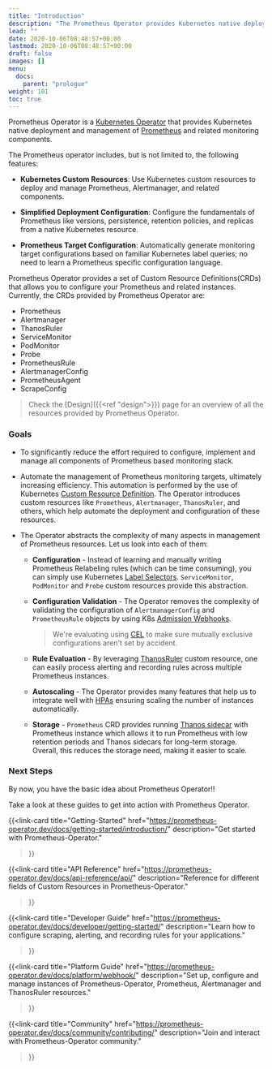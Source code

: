 ```yaml
---
title: "Introduction"
description: "The Prometheus Operator provides Kubernetes native deployment and management of Prometheus and related monitoring components"
lead: ""
date: 2020-10-06T08:48:57+00:00
lastmod: 2020-10-06T08:48:57+00:00
draft: false
images: []
menu:
  docs:
    parent: "prologue"
weight: 101
toc: true
---
```


Prometheus Operator is a [Kubernetes Operator](https://github.com/cncf/tag-app-delivery/blob/main/operator-wg/whitepaper/Operator-WhitePaper_v1-0.md#foundation) that provides Kubernetes native deployment and management of [Prometheus](https://prometheus.io/) and related monitoring components. 

The Prometheus operator includes, but is not limited to, the following features:

- **Kubernetes Custom Resources**: Use Kubernetes custom resources to deploy and manage Prometheus, Alertmanager, and related components.

- **Simplified Deployment Configuration**: Configure the fundamentals of Prometheus like versions, persistence, retention policies, and replicas from a native Kubernetes resource.

- **Prometheus Target Configuration**: Automatically generate monitoring target configurations based on familiar Kubernetes label queries; no need to learn a Prometheus specific configuration language.

Prometheus Operator provides a set of Custom Resource Definitions(CRDs) that allows you to configure your Prometheus and related instances. Currently, the CRDs provided by Prometheus Operator are: 

- Prometheus
- Alertmanager
- ThanosRuler
- ServiceMonitor
- PodMonitor
- Probe
- PrometheusRule
- AlertmanagerConfig
- PrometheusAgent
- ScrapeConfig

> Check the [Design]({{<ref "design">}}) page for an overview of all the resources provided by Prometheus Operator.

### Goals

- To significantly reduce the effort required to configure, implement and manage all components of Prometheus based monitoring stack.

- Automate the management of Prometheus monitoring targets, ultimately increasing efficiency. This automation is performed by the use of Kubernetes [Custom Resource Definition](https://kubernetes.io/docs/tasks/extend-kubernetes/custom-resources/custom-resource-definitions/). The Operator introduces custom resources like `Prometheus`, `Alertmanager`, `ThanosRuler`, and others, which help automate the deployment and configuration of these resources.

- The Operator abstracts the complexity of many aspects in management of Prometheus resources. Let us look into each of them:

  - **Configuration** - Instead of learning and manually writing Prometheus Relabeling rules (which can be time consuming), you can simply use Kubernetes [Label Selectors](https://kubernetes.io/docs/concepts/overview/working-with-objects/labels/#label-selectors). `ServiceMonitor`, `PodMonitor` and `Probe` custom resources provide this abstraction.

  - **Configuration Validation** - The Operator removes the complexity of validating the configuration of `AlertmanagerConfig` and `PrometheusRule` objects by using K8s [Admission Webhooks](http://prometheus-operator.dev/docs/platform/webhook/).

    > We're evaluating using [CEL](https://kubernetes.io/docs/reference/using-api/cel/) to make sure mutually exclusive configurations aren't set by accident.

  - **Rule Evaluation** - By leveraging [ThanosRuler](https://prometheus-operator.dev/docs/platform/thanos/#thanos-ruler) custom resource, one can easily process alerting and recording rules across multiple Prometheus instances.

  - **Autoscaling** - The Operator provides many features that help us to integrate well with [HPAs](https://kubernetes.io/docs/tasks/run-application/horizontal-pod-autoscale/) ensuring scaling the number of instances automatically.

  - **Storage** - `Prometheus` CRD provides running [Thanos sidecar](https://thanos.io/v0.4/components/sidecar/) with Prometheus instance which allows it to run Prometheus with low retention periods and Thanos sidecars for long-term storage. Overall, this reduces the storage need, making it easier to scale.

### Next Steps

By now, you have the basic idea about Prometheus Operator!!

Take a look at these guides to get into action with Prometheus Operator.

<!-- Getting-Started -->
{{<link-card
  title="Getting-Started"
  href="https://prometheus-operator.dev/docs/getting-started/introduction/"
  description="Get started with Prometheus-Operator."
>}}

<!-- API -->
{{<link-card
  title="API Reference"
  href="https://prometheus-operator.dev/docs/api-reference/api/"
  description="Reference for different fields of Custom Resources in Prometheus-Operator."
>}}

<!-- Developer Guide -->
{{<link-card
  title="Developer Guide"
  href="https://prometheus-operator.dev/docs/developer/getting-started/"
  description="Learn how to configure scraping, alerting, and recording rules for your applications."
>}}

<!-- Platform Guide -->
{{<link-card
  title="Platform Guide"
  href="https://prometheus-operator.dev/docs/platform/webhook/"
  description="Set up, configure and manage instances of Prometheus-Operator, Prometheus, Alertmanager and ThanosRuler resources."
>}}

<!-- Community -->
{{<link-card
  title="Community"
  href="https://prometheus-operator.dev/docs/community/contributing/"
  description="Join and interact with Prometheus-Operator community."
>}}